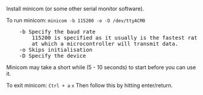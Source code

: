 Install minicom (or some other serial monitor software).

To run minicom:
`minicom -b 115200 -o -D /dev/ttyACM0`
<pre>
	-b Specify the baud rate
		115200 is specified as it usually is the fastest rate
		at which a microcontroller will transmit data.
	-o Skips initialisation
	-D Specify the device
</pre>
Minicom may take a short while (5 - 10 seconds) to start before you can use it.

To exit minicom:
`Ctrl + a`
`x`
Then follow this by hitting enter/return.
